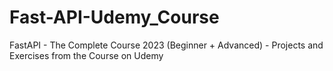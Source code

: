 # Fast-API-Udemy_Course
FastAPI - The Complete Course 2023 (Beginner + Advanced) - Projects and Exercises from the Course on Udemy
